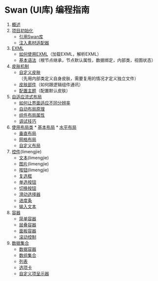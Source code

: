 Swan (UI库) 编程指南
==================================

1. [概述]()
2. [项目初始化]()
	* [引用Swan库]()
	* [注入素材适配器]()
3. [EXML]()
	* [如何使用EXML]()（加载EXML，解析EXML）
	* [基本语法]()（根节点继承，节点默认属性，数据绑定，内部类，视图状态）
4. [皮肤机制]()
	* [自定义皮肤]()（先用内部类定义自身皮肤，需要复用的情况才定义独立文件）
	* [皮肤部件]()（如何跟逻辑组件通讯）
	* [配置主题]()（配置默认皮肤）
5. [自适应流式布局]()
	* [如何让界面适应不同分辨率]()
	* [自动布局原理]()
	* [组件布局属性]()
	* [调试技巧]()	
6. [使用布局类]()
        * [基本布局]()
        * [水平布局]()	
	* [垂直布局]()
	* [网格布局]()	
	* [自定义布局]()
7. [控件](7-0-component.md)(limengjie)
    * [文本](7-1-label.md)(limengjie)
    * [图片](7-2-image.md)(limengjie)
	* [按钮](7-3-button.md)(limengjie)
	* [复选框]()
	* [单选按钮]()
	* [切换按钮]()
	* [滑动选择器]()
	* [进度条]()
	* [输入文本]()				
8. [容器]()	
	* [简单容器]()
	* [层叠容器]()	
	* [面板容器]()	
	* [滚动控制]()		
9. [数据集合]()	
	* [数据容器]()
	* [数组集合]()
	* [列表]()	
	* [选项卡]()	
	* [自定义项呈示器]()	

	
